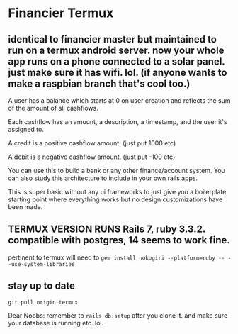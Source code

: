 # Financier Termux

## identical to financier master but maintained to run on a termux android server. now your whole app runs on a phone connected to a solar panel. just make sure it has wifi. lol. (if anyone wants to make a raspbian branch that's cool too.)

A user has a balance which starts at 0 on user creation and reflects the sum of the amount of all cashflows.

Each cashflow has an amount, a description, a timestamp, and the user it's assigned to.

A credit is a positive cashflow amount. (just put 1000 etc)

A debit is a negative cashflow amount. (just put -100 etc)

You can use this to build a bank or any other finance/account system. You can also study this architecture to include in your own rails apps. 

This is super basic without any ui frameworks to just give you a boilerplate starting point where everything works but no design customizations have been made.


## TERMUX VERSION RUNS Rails 7, ruby 3.3.2. compatible with postgres, 14 seems to work fine.

pertinent to termux will need to
`gem install nokogiri --platform=ruby -- --use-system-libraries`

## stay up to date 
`git pull origin termux`

Dear Noobs: remember to `rails db:setup` after you clone it. and make sure your database is running etc. lol.
